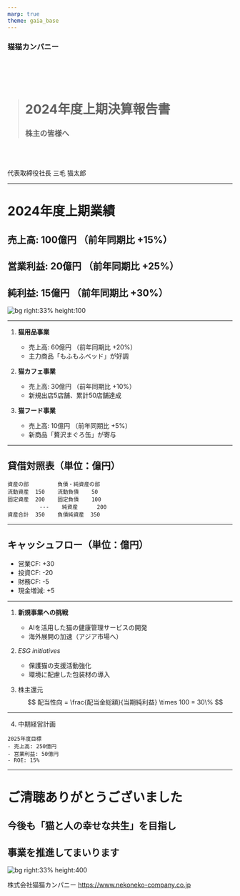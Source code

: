 ```yaml
---
marp: true
theme: gaia_base
---
```


<!---
_class: title
--->
### 猫猫カンパニー
<br>
<br>
<br>

> # 2024年度上期決算報告書
>
> ### 株主の皆様へ

<br>
<br>
<br>
代表取締役社長 三毛 猫太郎

---

<!-- _header: 業績ハイライト -->
# 2024年度上期業績
## 売上高: 100億円 （前年同期比 +15%）
## 営業利益: 20億円 （前年同期比 +25%）
## 純利益: 15億円 （前年同期比 +30%）
![bg right:33% height:100](https://example.com/cat-chart.png)
<!-- footer: 猫猫カンパニー 2024年度上期決算報告書 -->

---

<!-- _header: 事業別実績 -->
1. **猫用品事業**
   - 売上高: 60億円 （前年同期比 +20%）
   - 主力商品「もふもふベッド」が好調

2. **猫カフェ事業**
   - 売上高: 30億円 （前年同期比 +10%）
   - 新規出店5店舗、累計50店舗達成

3. **猫フード事業**
   - 売上高: 10億円 （前年同期比 +5%）
   - 新商品「贅沢まぐろ缶」が寄与

---

<!-- _header: 財務状況 -->
## 貸借対照表（単位：億円）
```
資産の部         負債・純資産の部
流動資産  150    流動負債    50
固定資産  200    固定負債    100
          ---    純資産      200
資産合計  350    負債純資産  350
```

---

## キャッシュフロー（単位：億円）
- 営業CF: +30
- 投資CF: -20
- 財務CF: -5
- 現金増減: +5

---

<!-- _header: 今後の展望 -->
1. **新規事業への挑戦**
   - AIを活用した猫の健康管理サービスの開発
   - 海外展開の加速（アジア市場へ）

2. *ESG initiatives*
   - 保護猫の支援活動強化
   - 環境に配慮した包装材の導入

3. 株主還元
$$
配当性向 = \frac{配当金総額}{当期純利益} \times 100 = 30\%
$$

---

4. 中期経営計画
```
2025年度目標
- 売上高: 250億円
- 営業利益: 50億円
- ROE: 15%
```

---

<!-- _header: まとめ -->
# ご清聴ありがとうございました
## 今後も「猫と人の幸せな共生」を目指し
## 事業を推進してまいります
![bg right:33% height:400](https://huggingface.co/datasets/MakiAi/IconAssets/resolve/main/neko-neko-ai.png)

株式会社猫猫カンパニー
https://www.nekoneko-company.co.jp
